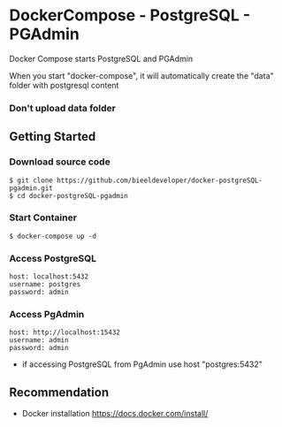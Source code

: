 # DockerCompose - PostgreSQL - PGAdmin
Docker Compose starts PostgreSQL and PGAdmin

When you start "docker-compose", it will automatically create the "data" folder with postgresql content
### Don't upload data folder 

## Getting Started

### Download source code
    $ git clone https://github.com/bieeldeveloper/docker-postgreSQL-pgadmin.git
    $ cd docker-postgreSQL-pgadmin

### Start Container
    $ docker-compose up -d

### Access PostgreSQL 
    host: localhost:5432
    username: postgres
    password: admin
### Access PgAdmin
    host: http://localhost:15432
    username: admin
    password: admin
* if accessing PostgreSQL from PgAdmin use host "postgres:5432"



## Recommendation

- Docker installation
https://docs.docker.com/install/

